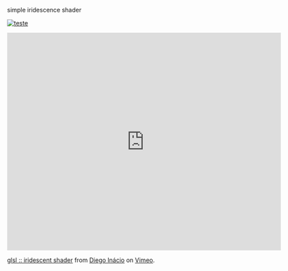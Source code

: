 simple iridescence shader

[![teste](https://player.vimeo.com/video/83798053?color=ff0179)](https://vimeo.com/83798053 "testeeeeeeeeeee")

<iframe src="https://player.vimeo.com/video/83798053?color=ff0179" width="640" height="509" frameborder="0" webkitallowfullscreen mozallowfullscreen allowfullscreen></iframe> <p><a href="https://vimeo.com/83798053">glsl :: iridescent shader</a> from <a href="https://vimeo.com/user1508586">Diego In&aacute;cio</a> on <a href="https://vimeo.com">Vimeo</a>.</p>